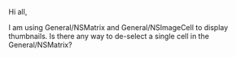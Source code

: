 Hi all,

I am using General/NSMatrix and General/NSImageCell to display thumbnails. Is there any  way to de-select a single cell in the General/NSMatrix?